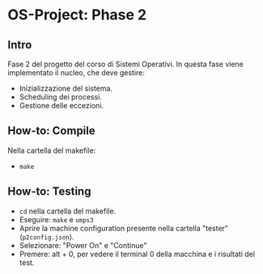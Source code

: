 # OS-Project: Phase 2

## Intro
Fase 2 del progetto del corso di Sistemi Operativi.
In questa fase viene implementato il nucleo, che deve gestire:
- Inizializzazione del sistema.
- Scheduling dei processi.
- Gestione delle eccezioni.

## How-to: Compile
Nella cartella del makefile:
- ``` make ```

## How-to: Testing
- ``` cd ``` nella cartella del makefile.
- Eseguire: ```make``` e ```umps3```
- Aprire la machine configuration presente nella cartella "tester" (``` p2config.json ```).
- Selezionare: "Power On" e "Continue"
- Premere: alt + 0, per vedere il terminal 0 della macchina e i risultati del test. 
